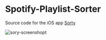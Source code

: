 # Spotify-Playlist-Sorter

Source code for the iOS app [Sorty](https://apps.apple.com/ao/app/sorty-for-spotify/id1542511939)

<img src="https://i.ibb.co/PtpnBGM/sory-screenshopt.png" alt="sory-screenshopt" border="0">
